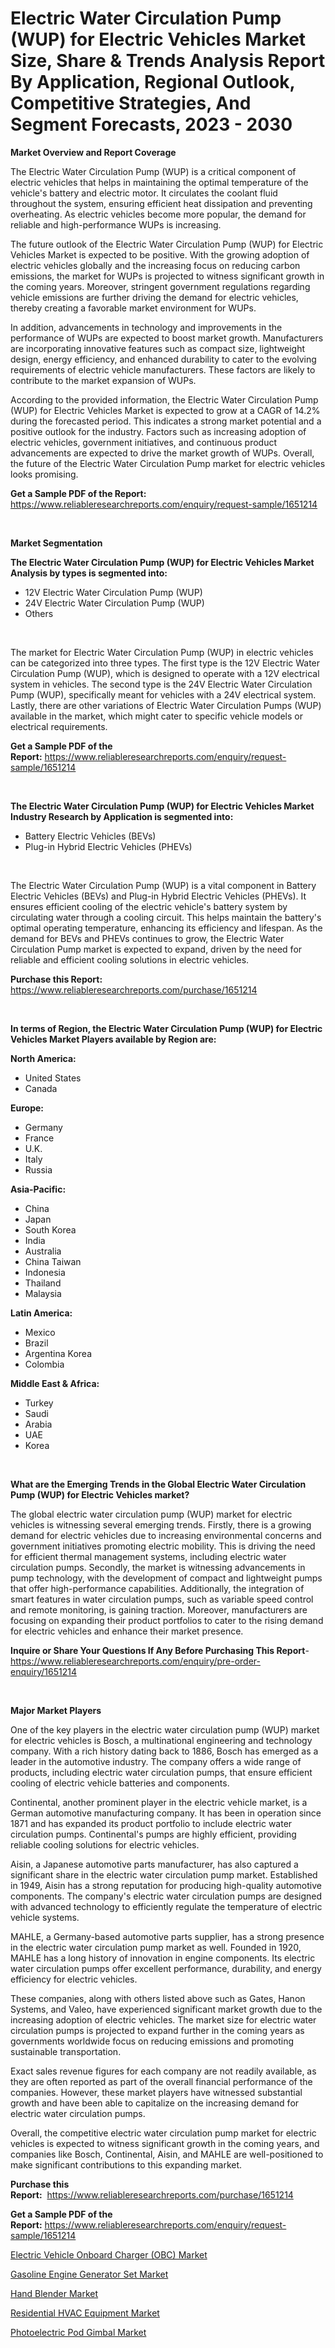 <p><h1>Electric Water Circulation Pump (WUP) for Electric Vehicles Market Size, Share & Trends Analysis Report By Application, Regional Outlook, Competitive Strategies, And Segment Forecasts, 2023 - 2030</h1></p><p><strong>Market Overview and Report Coverage</strong></p>
<p><p>The Electric Water Circulation Pump (WUP) is a critical component of electric vehicles that helps in maintaining the optimal temperature of the vehicle's battery and electric motor. It circulates the coolant fluid throughout the system, ensuring efficient heat dissipation and preventing overheating. As electric vehicles become more popular, the demand for reliable and high-performance WUPs is increasing.</p><p>The future outlook of the Electric Water Circulation Pump (WUP) for Electric Vehicles Market is expected to be positive. With the growing adoption of electric vehicles globally and the increasing focus on reducing carbon emissions, the market for WUPs is projected to witness significant growth in the coming years. Moreover, stringent government regulations regarding vehicle emissions are further driving the demand for electric vehicles, thereby creating a favorable market environment for WUPs.</p><p>In addition, advancements in technology and improvements in the performance of WUPs are expected to boost market growth. Manufacturers are incorporating innovative features such as compact size, lightweight design, energy efficiency, and enhanced durability to cater to the evolving requirements of electric vehicle manufacturers. These factors are likely to contribute to the market expansion of WUPs.</p><p>According to the provided information, the Electric Water Circulation Pump (WUP) for Electric Vehicles Market is expected to grow at a CAGR of 14.2% during the forecasted period. This indicates a strong market potential and a positive outlook for the industry. Factors such as increasing adoption of electric vehicles, government initiatives, and continuous product advancements are expected to drive the market growth of WUPs. Overall, the future of the Electric Water Circulation Pump market for electric vehicles looks promising.</p></p>
<p><strong>Get a Sample PDF of the Report:</strong> <a href="https://www.reliableresearchreports.com/enquiry/request-sample/1651214">https://www.reliableresearchreports.com/enquiry/request-sample/1651214</a></p>
<p>&nbsp;</p>
<p><strong>Market Segmentation</strong></p>
<p><strong>The Electric Water Circulation Pump (WUP) for Electric Vehicles Market Analysis by types is segmented into:</strong></p>
<p><ul><li>12V Electric Water Circulation Pump (WUP)</li><li>24V Electric Water Circulation Pump (WUP)</li><li>Others</li></ul></p>
<p>&nbsp;</p>
<p><p>The market for Electric Water Circulation Pump (WUP) in electric vehicles can be categorized into three types. The first type is the 12V Electric Water Circulation Pump (WUP), which is designed to operate with a 12V electrical system in vehicles. The second type is the 24V Electric Water Circulation Pump (WUP), specifically meant for vehicles with a 24V electrical system. Lastly, there are other variations of Electric Water Circulation Pumps (WUP) available in the market, which might cater to specific vehicle models or electrical requirements.</p></p>
<p><strong>Get a Sample PDF of the Report:</strong>&nbsp;<a href="https://www.reliableresearchreports.com/enquiry/request-sample/1651214">https://www.reliableresearchreports.com/enquiry/request-sample/1651214</a></p>
<p>&nbsp;</p>
<p><strong>The Electric Water Circulation Pump (WUP) for Electric Vehicles Market Industry Research by Application is segmented into:</strong></p>
<p><ul><li>Battery Electric Vehicles (BEVs)</li><li>Plug-in Hybrid Electric Vehicles (PHEVs)</li></ul></p>
<p>&nbsp;</p>
<p><p>The Electric Water Circulation Pump (WUP) is a vital component in Battery Electric Vehicles (BEVs) and Plug-in Hybrid Electric Vehicles (PHEVs). It ensures efficient cooling of the electric vehicle's battery system by circulating water through a cooling circuit. This helps maintain the battery's optimal operating temperature, enhancing its efficiency and lifespan. As the demand for BEVs and PHEVs continues to grow, the Electric Water Circulation Pump market is expected to expand, driven by the need for reliable and efficient cooling solutions in electric vehicles.</p></p>
<p><strong>Purchase this Report:</strong>&nbsp; <a href="https://www.reliableresearchreports.com/purchase/1651214">https://www.reliableresearchreports.com/purchase/1651214</a></p>
<p>&nbsp;</p>
<p><strong>In terms of Region, the Electric Water Circulation Pump (WUP) for Electric Vehicles Market Players available by Region are:</strong></p>
<p>
    <p> <strong> North America: </strong>
        <ul>
            <li>United States</li>
            <li>Canada</li>
        </ul>
        </p> 
    <p> <strong> Europe: </strong>
        <ul>
            <li>Germany</li>
            <li>France</li>
            <li>U.K.</li>
            <li>Italy</li>
            <li>Russia</li>
        </ul>
        </p> 
    <p> <strong> Asia-Pacific: </strong>
        <ul>
            <li>China</li>
            <li>Japan</li>
            <li>South Korea</li>
            <li>India</li>
            <li>Australia</li>
            <li>China Taiwan</li>
            <li>Indonesia</li>
            <li>Thailand</li>
            <li>Malaysia</li>
        </ul>
        </p> 
    <p> <strong> Latin America: </strong>
        <ul>
            <li>Mexico</li>
            <li>Brazil</li>
            <li>Argentina Korea</li>
            <li>Colombia</li>
        </ul>
        </p> 
    <p> <strong> Middle East & Africa: </strong>
        <ul>
            <li>Turkey</li>
            <li>Saudi</li>
            <li>Arabia</li>
            <li>UAE</li>
            <li>Korea</li>
        </ul>
    </p>
    </p>
<p>&nbsp;</p>
<p><strong>What are the Emerging Trends in the Global Electric Water Circulation Pump (WUP) for Electric Vehicles market?</strong></p>
<p><p>The global electric water circulation pump (WUP) market for electric vehicles is witnessing several emerging trends. Firstly, there is a growing demand for electric vehicles due to increasing environmental concerns and government initiatives promoting electric mobility. This is driving the need for efficient thermal management systems, including electric water circulation pumps. Secondly, the market is witnessing advancements in pump technology, with the development of compact and lightweight pumps that offer high-performance capabilities. Additionally, the integration of smart features in water circulation pumps, such as variable speed control and remote monitoring, is gaining traction. Moreover, manufacturers are focusing on expanding their product portfolios to cater to the rising demand for electric vehicles and enhance their market presence.</p></p>
<p><strong>Inquire or Share Your Questions If Any Before Purchasing This Report</strong>- <a href="https://www.reliableresearchreports.com/enquiry/pre-order-enquiry/1651214">https://www.reliableresearchreports.com/enquiry/pre-order-enquiry/1651214</a></p>
<p>&nbsp;</p>
<p><strong>Major Market Players</strong></p>
<p><p>One of the key players in the electric water circulation pump (WUP) market for electric vehicles is Bosch, a multinational engineering and technology company. With a rich history dating back to 1886, Bosch has emerged as a leader in the automotive industry. The company offers a wide range of products, including electric water circulation pumps, that ensure efficient cooling of electric vehicle batteries and components.</p><p>Continental, another prominent player in the electric vehicle market, is a German automotive manufacturing company. It has been in operation since 1871 and has expanded its product portfolio to include electric water circulation pumps. Continental's pumps are highly efficient, providing reliable cooling solutions for electric vehicles.</p><p>Aisin, a Japanese automotive parts manufacturer, has also captured a significant share in the electric water circulation pump market. Established in 1949, Aisin has a strong reputation for producing high-quality automotive components. The company's electric water circulation pumps are designed with advanced technology to efficiently regulate the temperature of electric vehicle systems.</p><p>MAHLE, a Germany-based automotive parts supplier, has a strong presence in the electric water circulation pump market as well. Founded in 1920, MAHLE has a long history of innovation in engine components. Its electric water circulation pumps offer excellent performance, durability, and energy efficiency for electric vehicles.</p><p>These companies, along with others listed above such as Gates, Hanon Systems, and Valeo, have experienced significant market growth due to the increasing adoption of electric vehicles. The market size for electric water circulation pumps is projected to expand further in the coming years as governments worldwide focus on reducing emissions and promoting sustainable transportation.</p><p>Exact sales revenue figures for each company are not readily available, as they are often reported as part of the overall financial performance of the companies. However, these market players have witnessed substantial growth and have been able to capitalize on the increasing demand for electric water circulation pumps.</p><p>Overall, the competitive electric water circulation pump market for electric vehicles is expected to witness significant growth in the coming years, and companies like Bosch, Continental, Aisin, and MAHLE are well-positioned to make significant contributions to this expanding market.</p></p>
<p><strong>Purchase this Report:</strong>&nbsp;&nbsp;<a href="https://www.reliableresearchreports.com/purchase/1651214">https://www.reliableresearchreports.com/purchase/1651214</a></p>
<p></p>
<p><strong>Get a Sample PDF of the Report:</strong>&nbsp;<a href="https://www.reliableresearchreports.com/enquiry/request-sample/1651214">https://www.reliableresearchreports.com/enquiry/request-sample/1651214</a></p>
<p><p><a href="https://github.com/pizolina/Market-Research-Report-List-1/blob/main/electric-vehicle-onboard-charger-obc-market.md">Electric Vehicle Onboard Charger (OBC) Market</a></p><p><a href="https://www.linkedin.com/pulse/gasoline-engine-generator-set-market-size-2023-2030-global-x0nve/">Gasoline Engine Generator Set Market</a></p><p><a href="https://medium.com/@azadyoi012547/hand-blender-market-size-growth-forecast-2023-2030-53c0419e970e">Hand Blender Market</a></p><p><a href="https://www.linkedin.com/pulse/residential-hvac-equipment-market-share-amp-new-trends-analysis-g6bge/">Residential HVAC Equipment Market</a></p><p><a href="https://github.com/lbird53714/Market-Research-Report-List-1/blob/main/photoelectric-pod-gimbal-market.md">Photoelectric Pod Gimbal Market</a></p></p>